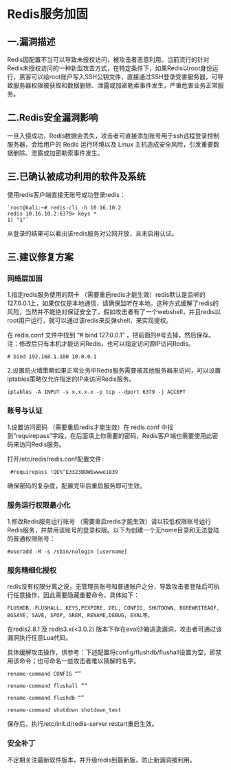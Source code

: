 # Redis服务加固
## 一.漏洞描述

Redis因配置不当可以导致未授权访问，被攻击者恶意利用。当前流行的针对Redis未授权访问的一种新型攻击方式，在特定条件下，如果Redis以root身份运行，黑客可以给root账户写入SSH公钥文件，直接通过SSH登录受害服务器，可导致服务器权限被获取和数据删除、泄露或加密勒索事件发生，严重危害业务正常服务。

## 二.Redis安全漏洞影响

一旦入侵成功，Redis数据会丢失，攻击者可直接添加账号用于ssh远程登录控制服务器，会给用户的 Redis 运行环境以及 Linux 主机造成安全风险，引发重要数据删除、泄露或加密勒索事件发生。

## 三.已确认被成功利用的软件及系统

使用redis客户端直接无账号成功登录redis：
```
`root@kali:~# redis-cli -h 10.16.10.2
redis 10.16.10.2:6379> keys *
1) "1"`
```
从登录的结果可以看出该redis服务对公网开放，且未启用认证。

## 三.建议修复方案

### 网络层加固
1.指定redis服务使用的网卡 （需要重启redis才能生效）redis默认是监听的127.0.0.1上，如果仅仅是本地通信，请确保监听在本地。这种方式缓解了redis的风险，当然并不能绝对保证安全了，假如攻击者有了一个webshell，并且redis以root用户运行，就可以通过该redis来反弹shell，来实现提权。

在 redis.conf 文件中找到 “# bind 127.0.0.1” ，把前面的#号去掉，然后保存。注：修改后只有本机才能访问Redis，也可以指定访问源IP访问Redis。
```
# bind 192.168.1.100 10.0.0.1
```
2.设置防火墙策略如果正常业务中Redis服务需要被其他服务器来访问，可以设置iptables策略仅允许指定的IP来访问Redis服务。
```
iptables -A INPUT -s x.x.x.x -p tcp --dport 6379 -j ACCEPT
```
### 账号与认证
1.设置访问密码 （需要重启redis才能生效）在 redis.conf 中找到“requirepass”字段，在后面填上你需要的密码，Redis客户端也需要使用此密码来访问Redis服务。

打开/etc/redis/redis.conf配置文件:
```
 #requirepass !QE%^E3323BDWEwwwe1839
```
确保密码的复杂度，配置完毕后重启服务即可生效。

### 服务运行权限最小化
1.修改Redis服务运行账号 （需要重启redis才能生效）请以较低权限账号运行Redis服务，并禁用该账号的登录权限。以下为创建一个无home目录和无法登陆的普通权限账号：
```
#useradd -M -s /sbin/nologin [username]
```
### 服务精细化授权
redis没有权限分离之说，无管理员账号和普通账户之分，导致攻击者登陆后可执行任意操作，因此需要隐藏重要命令，具体如下：
```
FLUSHDB, FLUSHALL, KEYS,PEXPIRE, DEL, CONFIG, SHUTDOWN, BGREWRITEAOF, BGSAVE, SAVE, SPOP, SREM, RENAME,DEBUG, EVAL等。
```
在redis2.8.1 及 redis3.x(<3.0.2) 版本下存在eval沙箱逃逸漏洞，攻击者可通过该漏洞执行任意Lua代码。

具体缓解攻击操作，供参考：下述配置将config/flushdb/flushall设置为空，即禁用该命令；也可命名一些攻击者难以猜解的名字。
```
rename-command CONFIG “”

rename-command flushall “”

rename-command flushdb “”

rename-command shutdown shotdown_test
```
保存后，执行/etc/init.d/redis-server restart重启生效。

### 安全补丁
不定期关注最新软件版本，并升级redis到最新版，防止新漏洞被利用。
